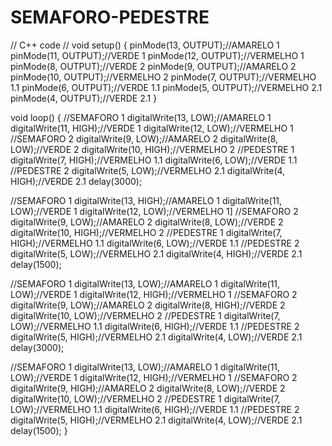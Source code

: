 # SEMAFORO-PEDESTRE
// C++ code
//
void setup()
{
  pinMode(13, OUTPUT);//AMARELO 1 
  pinMode(11, OUTPUT);//VERDE 1 
  pinMode(12, OUTPUT);//VERMELHO 1 
  pinMode(8, OUTPUT);//VERDE 2 
  pinMode(9, OUTPUT);//AMARELO 2 
  pinMode(10, OUTPUT);//VERMELHO 2 
  pinMode(7, OUTPUT);//VERMELHO 1.1
  pinMode(6, OUTPUT);//VERDE 1.1
  pinMode(5, OUTPUT);//VERMELHO 2.1 
  pinMode(4, OUTPUT);//VERDE 2.1
}

void loop()
{
  //SEMAFORO 1 
  digitalWrite(13, LOW);//AMARELO 1 
  digitalWrite(11, HIGH);//VERDE 1
  digitalWrite(12, LOW);//VERMELHO 1 
  //SEMAFORO 2
  digitalWrite(9, LOW);//AMARELO 2 
  digitalWrite(8, LOW);//VERDE 2
  digitalWrite(10, HIGH);//VERMELHO 2
  //PEDESTRE 1
  digitalWrite(7, HIGH);//VERMELHO 1.1
  digitalWrite(6, LOW);//VERDE 1.1
  //PEDESTRE 2
  digitalWrite(5, LOW);//VERMELHO 2.1
  digitalWrite(4, HIGH);//VERDE 2.1
  delay(3000); 
  
  //SEMAFORO 1
  digitalWrite(13, HIGH);//AMARELO 1
  digitalWrite(11, LOW);//VERDE 1
  digitalWrite(12, LOW);//VERMELHO 1]
  //SEMAFORO 2
  digitalWrite(9, LOW);//AMARELO 2 
  digitalWrite(8, LOW);//VERDE 2
  digitalWrite(10, HIGH);//VERMELHO 2
  //PEDESTRE 1
  digitalWrite(7, HIGH);//VERMELHO 1.1
  digitalWrite(6, LOW);//VERDE 1.1
  //PEDESTRE 2
  digitalWrite(5, LOW);//VERMELHO 2.1
  digitalWrite(4, HIGH);//VERDE 2.1
  delay(1500);
  
  //SEMAFORO 1
  digitalWrite(13, LOW);//AMARELO 1
  digitalWrite(11, LOW);//VERDE 1
  digitalWrite(12, HIGH);//VERMELHO 1 
  //SEMAFORO 2
  digitalWrite(9, LOW);//AMARELO 2 
  digitalWrite(8, HIGH);//VERDE 2
  digitalWrite(10, LOW);//VERMELHO 2
  //PEDESTRE 1
  digitalWrite(7, LOW);//VERMELHO 1.1
  digitalWrite(6, HIGH);//VERDE 1.1
  //PEDESTRE 2
  digitalWrite(5, HIGH);//VERMELHO 2.1
  digitalWrite(4, LOW);//VERDE 2.1
  delay(3000);
  
  //SEMAFORO 1
  digitalWrite(13, LOW);//AMARELO 1
  digitalWrite(11, LOW);//VERDE 1
  digitalWrite(12, HIGH);//VERMELHO 1
  //SEMAFORO 2
  digitalWrite(9, HIGH);//AMARELO 2 
  digitalWrite(8, LOW);//VERDE 2
  digitalWrite(10, LOW);//VERMELHO 2
  //PEDESTRE 1
  digitalWrite(7, LOW);//VERMELHO 1.1
  digitalWrite(6, HIGH);//VERDE 1.1
  //PEDESTRE 2
  digitalWrite(5, HIGH);//VERMELHO 2.1
  digitalWrite(4, LOW);//VERDE 2.1
  delay(1500);
}

